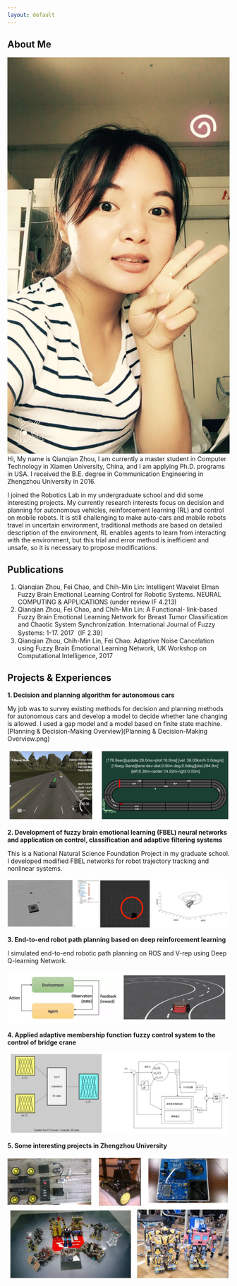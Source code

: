 ```yaml
---
layout: default
---
```


## About Me

<img class="profile-picture" src="selfi.jpg">
Hi, My name is Qianqian Zhou, I am currently a master student in Computer Technology in Xiamen University, China, and I am applying Ph.D. programs in USA. I received the B.E. degree in Communication Engineering in Zhengzhou University in 2016.

I joined the Robotics Lab in my undergraduate school and did some interesting projects. My currently research interests focus on decision and planning for autonomous vehicles, reinforcement learning (RL) and control on mobile robots. It is still challenging to make auto-cars and mobile robots travel in uncertain environment, traditional methods are based on detailed description of the environment, RL enables agents to learn from interacting with the environment, but this trial and error method is inefficient and unsafe, so it is necessary to propose modifications.




## Publications

1. Qianqian Zhou, Fei Chao, and Chih-Min Lin: Intelligent Wavelet Elman Fuzzy Brain Emotional Learning Control for Robotic Systems. NEURAL COMPUTING & APPLICATIONS  (under review IF 4.213)
2. Qianqian Zhou, Fei Chao, and Chih-Min Lin: A Functional- link-based Fuzzy Brain Emotional Learning Network for Breast Tumor Classification and Chaotic System Synchronization. International Journal of Fuzzy Systems: 1-17. 2017（IF 2.39）
3. Qianqian Zhou, Chih-Min Lin, Fei Chao: Adaptive Noise Cancelation using Fuzzy Brain Emotional Learning Network, UK Workshop on Computational Intelligence, 2017


## Projects & Experiences

 **1. Decision and planning algorithm for autonomous cars**

My job was to survey existing methods for decision and planning methods for autonomous cars and develop a model to decide whether lane changing is allowed. I used a gap model and a model based on finite state machine.[Planning & Decision-Making Overview](Planning & Decision-Making Overview.png)

<img src="uisee.jpg" />




 **2. Development of fuzzy brain emotional learning (FBEL) neural networks and application on control, classification and adaptive filtering systems**

This is a National Natural Science Foundation Project in my graduate school. I developed modified FBEL networks for robot trajectory tracking and nonlinear systems.


<img src="xmu.jpg" />

 **3. End-to-end robot path planning based on deep reinforcement learning**

I simulated end-to-end robotic path planning on ROS and V-rep using Deep Q-learning Network.


<img src="dqn.jpg" />

**4. Applied adaptive membership function fuzzy control system to the control of bridge crane**

<img src="zju.jpg" />

 **5. Some interesting projects in Zhengzhou University**

<img src="zzu2.png" />
<img src="zzu3.jpg" />


